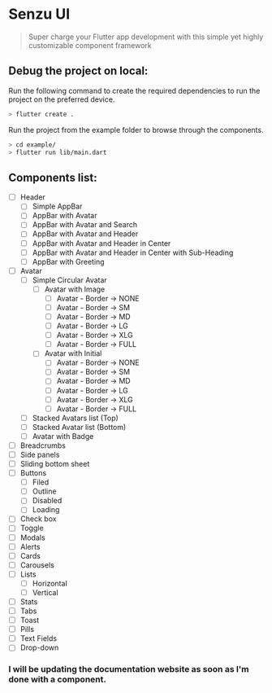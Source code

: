 # Senzu UI

> Super charge your Flutter app development with this simple yet highly customizable component framework

## Debug the project on local:

Run the following command to create the required dependencies to run the project on the preferred device.

```bash
> flutter create .
```

Run the project from the example folder to browse through the components.

```bash
> cd example/
> flutter run lib/main.dart
```

## Components list:

- [ ] Header
  - [ ] Simple AppBar
  - [ ] AppBar with Avatar
  - [ ] AppBar with Avatar and Search
  - [ ] AppBar with Avatar and Header
  - [ ] AppBar with Avatar and Header in Center
  - [ ] AppBar with Avatar and Header in Center with Sub-Heading
  - [ ] AppBar with Greeting
- [ ] Avatar
  - [ ] Simple Circular Avatar
    - [ ] Avatar with Image
      - [ ] Avatar - Border -> NONE
      - [ ] Avatar - Border -> SM
      - [ ] Avatar - Border -> MD
      - [ ] Avatar - Border -> LG
      - [ ] Avatar - Border -> XLG
      - [ ] Avatar - Border -> FULL
    - [ ] Avatar with Initial
      - [ ] Avatar - Border -> NONE
      - [ ] Avatar - Border -> SM
      - [ ] Avatar - Border -> MD
      - [ ] Avatar - Border -> LG
      - [ ] Avatar - Border -> XLG
      - [ ] Avatar - Border -> FULL
  - [ ] Stacked Avatars list (Top)
  - [ ] Stacked Avatar list (Bottom)
  - [ ] Avatar with Badge
- [ ] Breadcrumbs
- [ ] Side panels
- [ ] Sliding bottom sheet
- [ ] Buttons
  - [ ] Filed
  - [ ] Outline
  - [ ] Disabled
  - [ ] Loading
- [ ] Check box
- [ ] Toggle
- [ ] Modals
- [ ] Alerts
- [ ] Cards
- [ ] Carousels
- [ ] Lists
  - [ ] Horizontal
  - [ ] Vertical
- [ ] Stats
- [ ] Tabs
- [ ] Toast
- [ ] Pills
- [ ] Text Fields
- [ ] Drop-down

### I will be updating the documentation website as soon as I'm done with a component.
